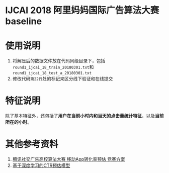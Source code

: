 # IJCAI 2018 阿里妈妈国际广告算法大赛 baseline

# 使用说明

1. 将解压后的数据文件放在代码同级目录下，包括`round1_ijcai_18_train_20180301.txt`和`round1_ijcai_18_test_a_20180301.txt`
2. 修改代码`第22行`处的标记来区分线下验证和在线提交

# 特征说明

除了基本特征外，还包括了**用户在当前小时内和当天的点击量统计特征**，以及**当前所在的小时**。

# 其他参考资料
1. [腾讯社交广告高校算法大赛 移动App转化率预估 竞赛方案](https://github.com/shenweichen/Tencent_Social_Ads2017_Mobile_App_pCVR)
2. [基于深度学习的CTR预估模型](https://github.com/shenweichen/DeepCTR) 